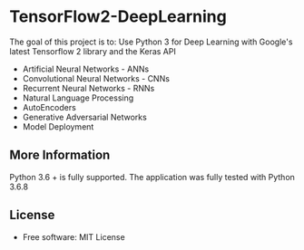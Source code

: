 # TensorFlow2-DeepLearning

The goal of this project is to: Use Python 3 for Deep Learning with Google's latest Tensorflow 2 library and the Keras API
* Artificial Neural Networks - ANNs
* Convolutional Neural Networks - CNNs
* Recurrent Neural Networks - RNNs
* Natural Language Processing
* AutoEncoders
* Generative Adversarial Networks
* Model Deployment 


More Information
----------------
Python 3.6 + is fully supported.  The application was fully tested with Python 3.6.8


License
-------
* Free software: MIT License

